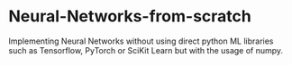 # Neural-Networks-from-scratch
 Implementing Neural Networks without using direct python ML libraries such as Tensorflow, PyTorch or SciKit Learn but with the usage of numpy.
